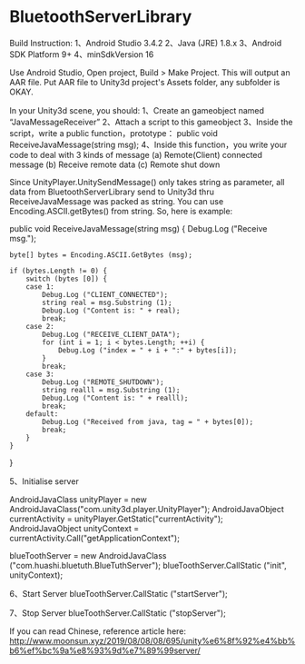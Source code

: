 # BluetoothServerLibrary
Build Instruction:
1、Android Studio 3.4.2
2、Java (JRE) 1.8.x
3、Android SDK Platform 9+
4、minSdkVersion 16

Use Android Studio, Open project, Build > Make Project. This will output an AAR file. Put AAR file to Unity3d project's Assets folder, any subfolder is OKAY.

In your Unity3d scene, you should:
1、Create an gameobject named “JavaMessageReceiver”
2、Attach a script to this gameobject
3、Inside the script，write a public function，prototype：
public void ReceiveJavaMessage(string msg);
4、Inside this function，you write your code to deal with 3 kinds of message
(a) Remote(Client) connected message
(b) Receive remote data
(c) Remote shut down

Since UnityPlayer.UnitySendMessage() only takes string as parameter, all data from BluetoothServerLibrary send to Unity3d thru ReceiveJavaMessage was packed as string.
You can use Encoding.ASCII.getBytes() from string. So, here is example:

public void ReceiveJavaMessage(string msg) {
	Debug.Log ("Receive msg.");

	byte[] bytes = Encoding.ASCII.GetBytes (msg);

	if (bytes.Length != 0) {
		switch (bytes [0]) {
		case 1:
			Debug.Log ("CLIENT_CONNECTED");
			string real = msg.Substring (1);
			Debug.Log ("Content is: " + real);
			break;
		case 2:
			Debug.Log ("RECEIVE_CLIENT_DATA");
			for (int i = 1; i < bytes.Length; ++i) {
				Debug.Log ("index = " + i + ":" + bytes[i]);
			}
			break;
		case 3:
			Debug.Log ("REMOTE_SHUTDOWN");
			string realll = msg.Substring (1);
			Debug.Log ("Content is: " + realll);
			break;
		default:
			Debug.Log ("Received from java, tag = " + bytes[0]);
			break;
		}
	}
}

5、Initialise server

AndroidJavaClass unityPlayer = new AndroidJavaClass("com.unity3d.player.UnityPlayer");
AndroidJavaObject currentActivity = unityPlayer.GetStatic<AndroidJavaObject>("currentActivity");
AndroidJavaObject unityContext = currentActivity.Call<AndroidJavaObject>("getApplicationContext");

blueToothServer = new AndroidJavaClass ("com.huashi.bluetuth.BlueTuthServer");
blueToothServer.CallStatic ("init", unityContext);

6、Start Server
blueToothServer.CallStatic ("startServer");	

7、Stop Server
blueToothServer.CallStatic ("stopServer");

If you can read Chinese, reference article here:
http://www.moonsun.xyz/2019/08/08/08/695/unity%e6%8f%92%e4%bb%b6%ef%bc%9a%e8%93%9d%e7%89%99server/
